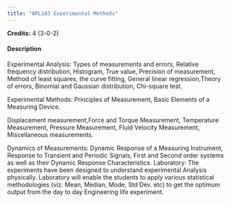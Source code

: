 ```yaml
---
title: "APL103 Experimental Methods"
---
```

**Credits:** 4 (3-0-2)

#### Description
Experimental Analysis: Types of measurements and errors, Relative frequency distribution, Histogram, True value, Precision of measurement, Method of least squares, the curve fitting, General linear regression,Theory of errors, Binomial and Gaussian distribution, Chi-square test.

Experimental Methods: Principles of Measurement, Basic Elements of a Measuring Device.

Displacement measurement,Force and Torque Measurement, Temperature Measurement, Pressure Measurement, Fluid Velocity Measurement, Miscellaneous measurements.

Dynamics of Measurements: Dynamic Response of a Measuring Instrument, Response to Transient and Periodic Signals, First and Second order systems as well as their Dynamic Response Characteristics. Laboratory: The experiments have been designed to understand experimental Analysis physically. Laboratory will enable the students to apply various statistical methodologies (viz. Mean, Median, Mode, Std Dev. etc) to get the optimum output from the day to day Engineering life experiment.